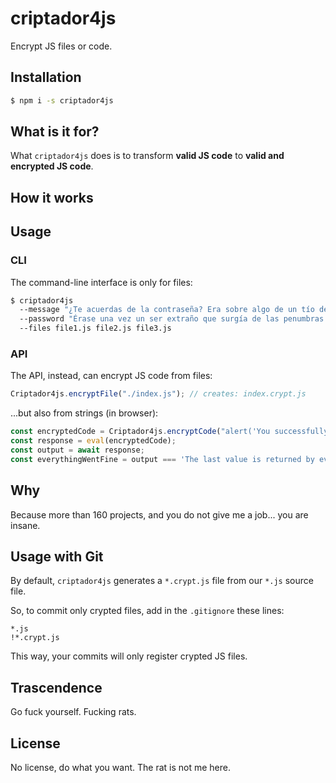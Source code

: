 # criptador4js

Encrypt JS files or code.

## Installation

```sh
$ npm i -s criptador4js
```

## What is it for?

What `criptador4js` does is to transform **valid JS code** to **valid and encrypted JS code**.

## How it works

## Usage

### CLI

The command-line interface is only for files:

```sh
$ criptador4js
  --message "¿Te acuerdas de la contraseña? Era sobre algo de un tío de las sombras... que estaba ido."
  --password "Érase una vez un ser extraño que surgía de las penumbras. Lokote1331."
  --files file1.js file2.js file3.js
```

### API

The API, instead, can encrypt JS code from files:

```js
Criptador4js.encryptFile("./index.js"); // creates: index.crypt.js
```

...but also from strings (in browser):

```js
const encryptedCode = Criptador4js.encryptCode("alert('You successfully decrypted the code'); 'The last value is returned by eval';"); // returns: evaluable async JS code
const response = eval(encryptedCode);
const output = await response;
const everythingWentFine = output === 'The last value is returned by eval'; // true
```

## Why

Because more than 160 projects, and you do not give me a job... you are insane.

## Usage with Git

By default, `criptador4js` generates a `*.crypt.js` file from our `*.js` source file.

So, to commit only crypted files, add in the `.gitignore` these lines:

```
*.js
!*.crypt.js
```

This way, your commits will only register crypted JS files.

## Trascendence

Go fuck yourself. Fucking rats.

## License

No license, do what you want. The rat is not me here.